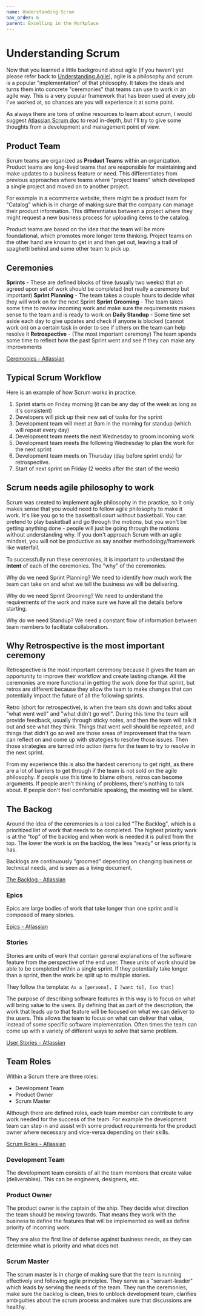 ```yaml
---
name: Understanding Scrum
nav_order: 6
parent: Excelling in the Workplace
---
```


# Understanding Scrum

Now that you learned a little background about agile (if you haven't yet please refer back to [Understanding Agile](https://thehandbook.jamlouie.com/excelling-in-the-workplace/understanding-agile.html)), agile is a philosophy and scrum is a popular "implementation" of that philosophy. It takes the ideals and turns them into concrete "ceremonies" that teams can use to work in an agile way. This is a very popular framework that has been used at every job I've worked at, so chances are you will experience it at some point.

As always there are tons of online resources to learn about scrum, I would suggest [Atlassian Scrum doc](https://www.atlassian.com/agile/scrum) to read in-depth, but I'll try to give some thoughts from a development and management point of view.

## Product Team

Scrum teams are organized as **Product Teams** within an organization. Product teams are long-lived teams that are responsible for maintaining and make updates to a business feature or need. This differentiates from previous approaches where teams where "project teams" which developed a single project and moved on to another project.

For example in a ecommerce website, there might be a product team for "Catalog" which is in charge of making sure that the company can manage their product information. This differentiates between a project where they might request a new business process for uploading items to the catalog.

Product teams are based on the idea that the team will be more foundational, which promotes more longer term thinking. Project teams on the other hand are known to get in and then get out, leaving a trail of spaghetti behind and some other team to pick up.

## Ceremonies

**Sprints** - These are defined blocks of time (usually two weeks) that an agreed upon set of work should be completed (not really a ceremony but important)
**Sprint Planning** - The team takes a couple hours to decide what they will work on for the next Sprint
**Sprint Grooming** - The team takes some time to review incoming work and make sure the requirements makes sense to the team and is ready to work on
**Daily Standup** - Some time set aside each day to give updates and check if anyone is blocked (cannot work on) on a certain task in order to see if others on the team can help resolve it
**Retrospective** - (The most important ceremony) The team spends some time to reflect how the past Sprint went and see if they can make any improvements

[Ceremonies - Atlassian](https://www.atlassian.com/agile/scrum/ceremonies)

## Typical Scrum Workflow

Here is an example of how Scrum works in practice.

1. Sprint starts on Friday morning (it can be any day of the week as long as it's consistent)
2. Developers will pick up their new set of tasks for the sprint
3. Development team will meet at 9am in the morning for standup (which will repeat every day)
4. Development team meets the next Wednesday to groom incoming work
5. Development team meets the following Wednesday to plan the work for the next sprint
6. Development team meets on Thursday (day before sprint ends) for retrospective.
7. Start of next sprint on Friday (2 weeks after the start of the week)

## Scrum needs agile philosophy to work

Scrum was created to implement agile philosophy in the practice, so it only makes sense that you would need to follow agile philosophy to make it work. It's like you go to the basketball court without basketball. You can pretend to play basketball and go through the motions, but you won't be getting anything done - people will just be going through the motions without understanding why. If you don't approach Scrum with an agile mindset, you will not be productive as say another methodology/framework like waterfall.

To successfully run these ceremonies, it is important to understand the **intent** of each of the ceremonies. The "why" of the ceremonies.

Why do we need Sprint Planning? We need to identify how much work the team can take on and what we tell the business we will be delivering.

Why do we need Sprint Grooming? We need to understand the requirements of the work and make sure we have all the details before starting.

Why do we need Standup? We need a constant flow of information between team members to facilitate collaboration.

## Why Retrospective is the most important ceremony

Retrospective is the most important ceremony because it gives the team an opportunity to improve their workflow and create lasting change. All the ceremonies are more functional in getting the work done for that sprint, but retros are different because they allow the team to make changes that can potentially impact the future of all the following sprints.

Retro (short for retrospective), is when the team sits down and talks about "what went well" and "what didn't go well". During this time the team will provide feedback, usually through sticky notes, and then the team will talk it out and see what they think. Things that went well should be repeated, and things that didn't go so well are those areas of improvement that the team can reflect on and come up with strategies to resolve those issues. Then those strategies are turned into action items for the team to try to resolve in the next sprint.

From my experience this is also the hardest ceremony to get right, as there are a lot of barriers to get through if the team is not sold on the agile philosophy. If people use this time to blame others, retros can become arguments. If people aren't thinking of problems, there's nothing to talk about. If people don't feel comfortable speaking, the meeting will be silent.

## The Backog

Around the idea of the ceremonies is a tool called "The Backlog", which is a prioritized list of work that needs to be completed. The highest priority work is at the "top" of the backlog and when work is needed it is pulled from the top. The lower the work is on the backlog, the less "ready" or less priority is has.

Backlogs are continuously "groomed" depending on changing business or technical needs, and is seen as a living document.

[The Backlog - Atlassian](https://www.atlassian.com/agile/scrum/backlogs)

### Epics

Epics are large bodies of work that take longer than one sprint and is composed of many stories.

[Epics - Atlassian](https://www.atlassian.com/agile/project-management/epics)

### Stories

Stories are units of work that contain general explanations of the software feature from the perspective of the end user. These units of work should be able to be completed within a single sprint. If they potentially take longer than a sprint, then the work be split up to multiple stories.

They follow the template: `As a [persona], I [want to], [so that]`

The purpose of describing software features in this way is to focus on what will bring value to the users. By defining that as part of the description, the work that leads up to that feature will be focused on what we can deliver to the users. This allows the team to focus on what can deliver that value, instead of some specific software implementation. Often times the team can come up with a variety of different ways to solve that same problem.

[User Stories - Atlassian](https://www.atlassian.com/agile/project-management/user-stories)

## Team Roles

Within a Scrum there are three roles:

* Development Team
* Product Owner
* Scrum Master

Although there are defined roles, each team member can contribute to any work needed for the success of the team. For example the development team can step in and assist with some product requirements for the product owner where necessary and vice-versa depending on their skills.

[Scrum Roles - Atlassian](https://www.atlassian.com/agile/scrum/roles)

### Development Team

The development team consists of all the team members that create value (deliverables). This can be engineers, designers, etc. 

### Product Owner

The product owner is the captain of the ship. They decide what direction the team should be moving towards. That means they work with the business to define the features that will be implemented as well as define priority of incoming work.

They are also the first line of defense against business needs, as they can determine what is priority and what does not. 

### Scrum Master

The scrum master is in charge of making sure that the team is running effectively and following agile principles. They serve as a "servant-leader" which leads by serving the needs of the team. They run the ceremonies, make sure the backlog is clean, tries to unblock development team, clarifies ambiguities about the scrum process and makes sure that discussions are healthy.
